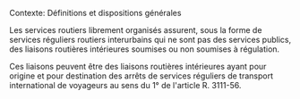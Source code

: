 Contexte: Définitions et dispositions générales

Les services routiers librement organisés assurent, sous la forme de services réguliers routiers interurbains qui ne sont pas des services publics, des liaisons routières intérieures soumises ou non soumises à régulation.

Ces liaisons peuvent être des liaisons routières intérieures ayant pour origine et pour destination des arrêts de services réguliers de transport international de voyageurs au sens du 1° de l'article R. 3111-56.